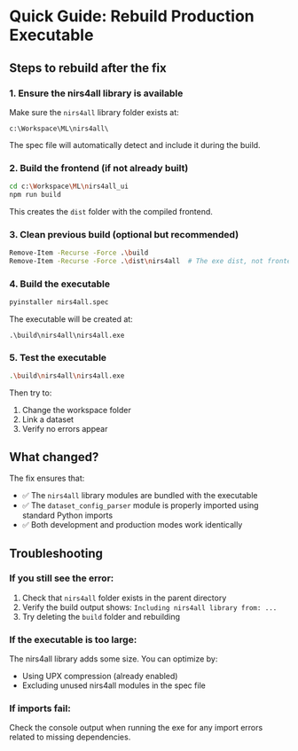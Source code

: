 # Quick Guide: Rebuild Production Executable

## Steps to rebuild after the fix

### 1. Ensure the nirs4all library is available
Make sure the `nirs4all` library folder exists at:
```
c:\Workspace\ML\nirs4all\
```

The spec file will automatically detect and include it during the build.

### 2. Build the frontend (if not already built)
```bash
cd c:\Workspace\ML\nirs4all_ui
npm run build
```

This creates the `dist` folder with the compiled frontend.

### 3. Clean previous build (optional but recommended)
```bash
Remove-Item -Recurse -Force .\build
Remove-Item -Recurse -Force .\dist\nirs4all  # The exe dist, not frontend dist
```

### 4. Build the executable
```bash
pyinstaller nirs4all.spec
```

The executable will be created at:
```
.\build\nirs4all\nirs4all.exe
```

### 5. Test the executable
```bash
.\build\nirs4all\nirs4all.exe
```

Then try to:
1. Change the workspace folder
2. Link a dataset
3. Verify no errors appear

## What changed?

The fix ensures that:
- ✅ The `nirs4all` library modules are bundled with the executable
- ✅ The `dataset_config_parser` module is properly imported using standard Python imports
- ✅ Both development and production modes work identically

## Troubleshooting

### If you still see the error:
1. Check that `nirs4all` folder exists in the parent directory
2. Verify the build output shows: `Including nirs4all library from: ...`
3. Try deleting the `build` folder and rebuilding

### If the executable is too large:
The nirs4all library adds some size. You can optimize by:
- Using UPX compression (already enabled)
- Excluding unused nirs4all modules in the spec file

### If imports fail:
Check the console output when running the exe for any import errors related to missing dependencies.
